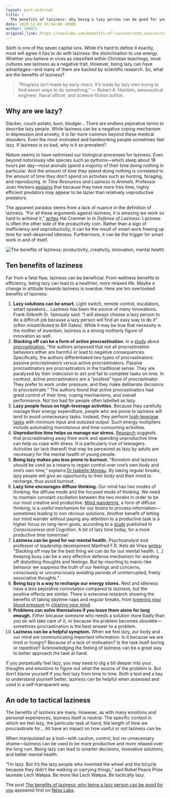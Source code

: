 ```yaml
---
layout: post-external
title: |
  The benefits of laziness: why being a lazy person can be good for you
date: 2020-12-03 01:54:00 +0000
author: 100071
original_link: https://nesslabs.com/benefits-of-laziness?utm_source=rss&utm_medium=rss&utm_campaign=benefits-of-laziness
---
```


Sloth is one of the seven capital sins. While it’s hard to define it exactly, most will agree it has to do with laziness: the disinclination to use energy. Whether you believe in vices as classified within Christian teachings, most cultures see laziness as a negative trait. However, being lazy can have advantages—and many of them are backed by scientific research. So, what are the benefits of laziness?

> “Progress isn’t made by early risers. It’s made by lazy men trying to find easier ways to do something.” — Robert A. Heinlein, aeronautical engineer, Naval officer, and science-fiction author.

## Why are we lazy?

Slacker, couch potato, bum, bludger… There are endless pejorative terms to describe lazy people. While laziness can be a negative coping mechanism in depression and anxiety, it is far more common beyond these medical disorders. Even the most motivated and hardworking people sometimes feel lazy. If laziness is so bad, why is it so prevalent?

Nature seems to have optimised our biological processes for laziness. Even beyond notoriously idle species such as pythons—which sleep about 18 hours per day—most animals spend a majority of their time doing nothing in particular. And the amount of time they spend doing nothing is correlated to the amount of time they don’t spend on activities such as hunting, foraging, and reproducing. In _Time Resources and Laziness in Animals_, Professor Joan Herbers [explains](https://www.jstor.org/stable/4216378?seq=1) that because they have more free time, highly efficient predators may appear to be lazier than relatively unproductive predators.

The apparent paradox stems from a lack of nuance in the definition of laziness. “For all these arguments against laziness, it is amazing we work so hard to achieve it,” [writes](https://mises.org/library/defense-laziness) Hal Cranmer in _In Defense of Laziness_. Laziness is often the other side of the productivity coin. Rather than a sign of inefficiency and unproductivity, it can be the result of smart work freeing up time for well-deserved idleness. Furthermore, it can be the trigger for smart work in and of itself.

![The benefits of laziness: productivity, creativity, innovation, mental health](https://nesslabs.com/wp-content/uploads/2020/12/benefits-of-laziness-banner.jpg)

## Ten benefits of laziness

Far from a fatal flaw, laziness can be beneficial. From wellness benefits to efficiency, being lazy can lead to a healthier, more relaxed life. Maybe a change in attitude towards laziness is overdue. Here are ten overlooked benefits of laziness:

1. **Lazy solutions can be smart.** Light switch, remote control, escalators, smart speakers… Laziness has been the source of many innovations. Frank Gilbreth Sr. famously said: “I will always choose a lazy person to do a difficult job because a lazy person will find an easy way to do it” (often misattributed to Bill Gates). While it may be true that necessity is the mother of invention, laziness is a strong motherly figure of innovation as well.
2. **Slacking off can be a form of active procrastination.** In a [study](https://www.tandfonline.com/doi/abs/10.3200/SOCP.145.3.245-264) about [procrastination](https://nesslabs.com/neuroscience-of-procrastination), “the authors proposed that not all procrastination behaviors either are harmful or lead to negative consequences. Specifically, the authors differentiated two types of procrastinators: passive procrastinators versus active procrastinators. Passive procrastinators are procrastinators in the traditional sense. They are paralyzed by their indecision to act and fail to complete tasks on time. In contrast, active procrastinators are a “positive” type of procrastinator. They prefer to work under pressure, and they make deliberate decisions to procrastinate.” The authors found that active procrastinators had great control of their time, coping mechanisms, and overall performance. Not too bad for people often labelled as lazy.
3. **Lazy people focus on high-leverage activities.** Because they carefully manage their energy expenditure, people who are prone to laziness will tend to avoid unnecessary tasks. Instead, they perform [high-leverage tasks](https://nesslabs.com/high-leverage-activities) with minimum input and outsized output. Such energy multipliers include automating monotonous and time-consuming activities.
4. **Unproductive time helps us manage our stress.** [Research](http://www.ehps.net/ehp/issues/2012/v14iss1_March2012/14_1_Patsarika.pdf) suggests that procrastinating away from work and spending unproductive time can help us cope with stress. It is particularly true of teenagers. Activities (or lack thereof) that may be perceived as lazy by adults are necessary for the mental health of young people.
5. **Being lazy makes you less prone to burnout.** “Boredom and laziness should be used as a means to regain control over one’s own body and one’s own time,” explains [Dr Isabelle Moreau](http://www.ucl.ac.uk/comparative-literature/staff-bio/moreau). By taking regular breaks, lazy people will give an opportunity to their body and their mind to recharge, thus avoid burnout.
6. **Lazy time encourages diffuse thinking.** Our mind has two modes of thinking: the diffuse mode and the focused mode of thinking. We need to maintain constant oscillation between the two modes in order to be our most creative and productive. [Mind wandering](https://nesslabs.com/mind-wandering), a form of diffuse thinking, is a useful mechanism for our brains to process information—sometimes leading to non obvious solutions. Another benefit of letting our mind wander without paying any attention to a productive task is a higher focus on long-term goals, according to a [study](https://www.researchgate.net/publication/233768331_Letting_go_of_the_present_Mind-wandering_is_associated_with_reduced_delay_discounting) published in _Consciousness and Cognition_. A bit of lazy time today, for a more productive time tomorrow!
7. **Laziness can be good for our mental health.** Psychoanalyst and professor of leadership development Manfred F.R. Kets de Vries [writes](https://papers.ssrn.com/sol3/papers.cfm?abstract_id=2432964): “Slacking off may be the best thing we can do for our mental health. (…) Keeping busy can be a very effective defense mechanism for warding off disturbing thoughts and feelings. But by resorting to manic-like behavior we suppress the truth of our feelings and concerns, consciously or unconsciously avoiding periods of uninterrupted, freely associative thoughts.”
8. **Being lazy is a way to recharge our energy stores.** Rest and idleness have a less pejorative connotation compared to laziness, but the positive effects are similar. There is extensive research showing the benefits of taking daytime naps and regular breaks, from [lowering your blood pressure](https://www.sciencedaily.com/releases/2011/02/110228105308.htm) to [clearing your mind](https://www.ncbi.nlm.nih.gov/pmc/articles/PMC3649210/).
9. **Problems can solve themselves if you leave them alone for long enough.** Either because someone who needs a solution more badly than you do will take care of it, or because the problem becomes obsolete—sometimes procrastination is the best answer to a problem.
10. **Laziness can be a helpful symptom.** When we feel lazy, our body and our mind are communicating important information. Is it because we are tired or hungry? Because of a lack of motivation? Is the task itself boring or repetitive? Acknowledging the feeling of laziness can be a great way to better approach the task at hand.

If you perpetually feel lazy, you may need to dig a bit deeper into your thoughts and emotions to figure out what the source of the problem is. But don’t blame yourself if you feel lazy from time to time. Both a tool and a key to understand yourself better, laziness can be helpful when assessed and used in a self-transparent way.

## An ode to tactical laziness

The benefits of laziness are many. However, as with many emotions and personal experiences, laziness itself is neutral. The specific context in which we feel lazy, the particular task at hand, the length of time we procrastinate for… All have an impact on how useful or not laziness can be.

When manipulated as a tool—with caution, control, but no unnecessary shame—laziness can be used to be more productive and more relaxed over the long rum. Being lazy can lead to smarter decisions, innovative solutions, and better mental health.

“I’m lazy. But it’s the lazy people who invented the wheel and the bicycle because they didn’t like walking or carrying things,” said Nobel Peace Prize laureate Lech Wałęsa. Be more like Lech Wałęsa. Be tactically lazy.

The post [The benefits of laziness: why being a lazy person can be good for you](https://nesslabs.com/benefits-of-laziness) appeared first on [Ness Labs](https://nesslabs.com).
